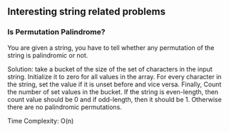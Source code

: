 ## Interesting string related problems

### Is Permutation Palindrome?
You are given a string, you have to tell whether any permutation of the string is palindromic or not.

Solution: take a bucket of the size of the set of characters in the input string. Initialize it to zero for all values in the array. For every character in the string, set the value if it is unset before and vice versa. Finally, Count the number of set values in the bucket. If the string is even-length, then count value should be 0 and if odd-length, then it should be 1. Otherwise there are no palindromic permutations.

Time Complexity: O(n)